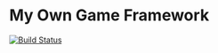 # My Own Game Framework

[![Build Status](https://travis-ci.org/alexiynew/game_framework.svg?branch=master)](https://travis-ci.org/alexiynew/game_framework)
